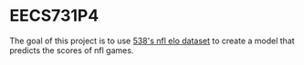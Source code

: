# EECS731P4

The goal of this project is to use [538's nfl elo dataset](https://github.com/fivethirtyeight/nfl-elo-game) to create a model that predicts the scores of nfl games. 
